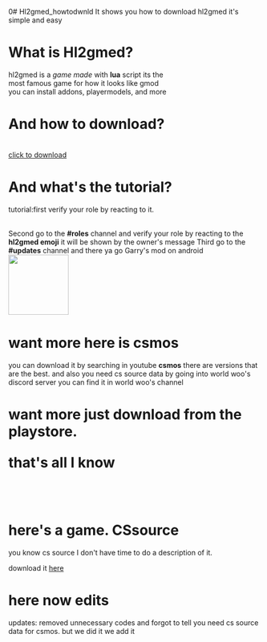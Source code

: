 0# Hl2gmed_howtodwnld
It shows you how to download hl2gmed it's simple and easy
<h1>What is Hl2gmed?</h1>
<p>hl2gmed is a <em>game made</em> with <strong>lua</strong> script its the<br> most famous game for how it looks like gmod<br> you can install addons, playermodels, and more</p>
<h1>And how to download?</h1><a href="https://discord.gg/EscPqybqmG"><br>click to download</a></strong>
<h1>And what's the tutorial?</h1>
<p>tutorial:first verify your role by reacting to it.<br></p><br>Second go to the <strong>#roles</strong> channel and verify your role by reacting to the <strong>hl2gmed emoji</strong> it will be shown by the owner's message
Third go to the <strong>#updates</strong> channel and there ya go Garry's mod on android
<img src="https://encrypted-tbn0.gstatic.com/images?q=tbn:ANd9GcQ1_34rHnU_mIJ9xBDDjzNPx4sovijPGOiLlQ&usqp=CAU" width="120" height="120">

<h1>want more here is csmos</h1>
<p>you can download it by searching in youtube <strong>csmos</strong> there are versions that are the best. and also you need cs source data by going into world woo's discord server you can find it in world woo's channel

<h1>want more just download from the playstore.

<p>that's all I know</p><br>

<h1>here's a game. <strong>CSsource</strong> </h1>

you know cs source I don't have time to do a description of it.

download it <a href="https://discord.gg/VRqSvRTZ">here</a>









<h1>here now edits</h1>

updates: removed unnecessary codes and forgot to tell you need cs source data for csmos. but we did it we add it
